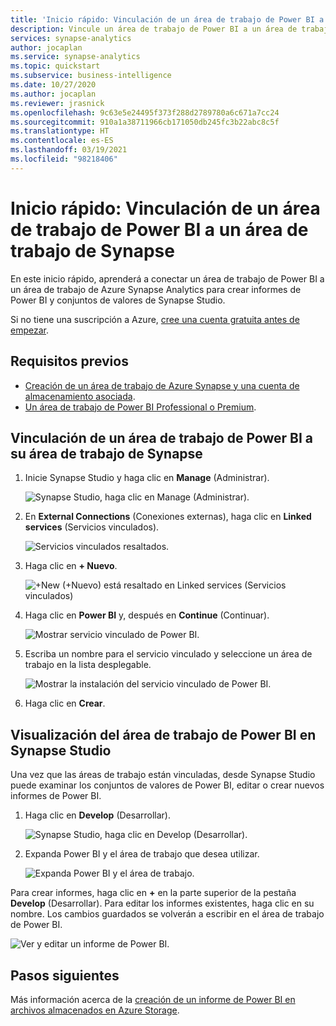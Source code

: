 ```yaml
---
title: 'Inicio rápido: Vinculación de un área de trabajo de Power BI a un área de trabajo de Synapse'
description: Vincule un área de trabajo de Power BI a un área de trabajo de Azure Synapse Analytics siguiendo los pasos de esta guía.
services: synapse-analytics
author: jocaplan
ms.service: synapse-analytics
ms.topic: quickstart
ms.subservice: business-intelligence
ms.date: 10/27/2020
ms.author: jocaplan
ms.reviewer: jrasnick
ms.openlocfilehash: 9c63e5e24495f373f288d2789780a6c671a7cc24
ms.sourcegitcommit: 910a1a38711966cb171050db245fc3b22abc8c5f
ms.translationtype: HT
ms.contentlocale: es-ES
ms.lasthandoff: 03/19/2021
ms.locfileid: "98218406"
---
```

# <a name="quickstart-linking-a-power-bi-workspace-to-a-synapse-workspace"></a>Inicio rápido: Vinculación de un área de trabajo de Power BI a un área de trabajo de Synapse

En este inicio rápido, aprenderá a conectar un área de trabajo de Power BI a un área de trabajo de Azure Synapse Analytics para crear informes de Power BI y conjuntos de valores de Synapse Studio.

Si no tiene una suscripción a Azure, [cree una cuenta gratuita antes de empezar](https://azure.microsoft.com/free/).

## <a name="prerequisites"></a>Requisitos previos

- [Creación de un área de trabajo de Azure Synapse y una cuenta de almacenamiento asociada](quickstart-create-workspace.md).
- [Un área de trabajo de Power BI Professional o Premium](/power-bi/service-create-the-new-workspaces).

## <a name="link-power-bi-workspace-to-your-synapse-workspace"></a>Vinculación de un área de trabajo de Power BI a su área de trabajo de Synapse

1. Inicie Synapse Studio y haga clic en **Manage** (Administrar).

    ![Synapse Studio, haga clic en Manage (Administrar).](media/quickstart-link-powerbi/synapse-studio-click-manage.png)

2. En **External Connections** (Conexiones externas), haga clic en **Linked services** (Servicios vinculados).

    ![Servicios vinculados resaltados.](media/quickstart-link-powerbi/manage-click-linked-services.png)

3. Haga clic en **+ Nuevo**.

    ![+New (+Nuevo) está resaltado en Linked services (Servicios vinculados)](media/quickstart-link-powerbi/new-highlighted.png)

4. Haga clic en **Power BI** y, después en **Continue** (Continuar).

    ![Mostrar servicio vinculado de Power BI.](media/quickstart-link-powerbi/powerbi-linked-service.png)

5. Escriba un nombre para el servicio vinculado y seleccione un área de trabajo en la lista desplegable.

    ![Mostrar la instalación del servicio vinculado de Power BI.](media/quickstart-link-powerbi/workspace-link-dialog.png)

6. Haga clic en **Crear**.

## <a name="view-power-bi-workspace-in-synapse-studio"></a>Visualización del área de trabajo de Power BI en Synapse Studio

Una vez que las áreas de trabajo están vinculadas, desde Synapse Studio puede examinar los conjuntos de valores de Power BI, editar o crear nuevos informes de Power BI.

1. Haga clic en **Develop** (Desarrollar).

    ![Synapse Studio, haga clic en Develop (Desarrollar).](media/quickstart-link-powerbi/synapse-studio-click-develop.png)

2. Expanda Power BI y el área de trabajo que desea utilizar.

    ![Expanda Power BI y el área de trabajo.](media/quickstart-link-powerbi/develop-expand-powerbi.png)

Para crear informes, haga clic en **+** en la parte superior de la pestaña **Develop** (Desarrollar). Para editar los informes existentes, haga clic en su nombre. Los cambios guardados se volverán a escribir en el área de trabajo de Power BI.

![Ver y editar un informe de Power BI.](media/quickstart-link-powerbi/powerbi-report.png)


## <a name="next-steps"></a>Pasos siguientes

Más información acerca de la [creación de un informe de Power BI en archivos almacenados en Azure Storage](sql/tutorial-connect-power-bi-desktop.md).